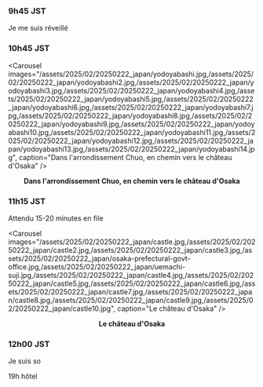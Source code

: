 ### 9h45 JST
Je me suis réveillé 

### 10h45 JST

<Carousel
    images="/assets/2025/02/20250222_japan/yodoyabashi.jpg,/assets/2025/02/20250222_japan/yodoyabashi2.jpg,/assets/2025/02/20250222_japan/yodoyabashi3.jpg,/assets/2025/02/20250222_japan/yodoyabashi4.jpg,/assets/2025/02/20250222_japan/yodoyabashi5.jpg,/assets/2025/02/20250222_japan/yodoyabashi6.jpg,/assets/2025/02/20250222_japan/yodoyabashi7.jpg,/assets/2025/02/20250222_japan/yodoyabashi8.jpg,/assets/2025/02/20250222_japan/yodoyabashi9.jpg,/assets/2025/02/20250222_japan/yodoyabashi10.jpg,/assets/2025/02/20250222_japan/yodoyabashi11.jpg,/assets/2025/02/20250222_japan/yodoyabashi12.jpg,/assets/2025/02/20250222_japan/yodoyabashi13.jpg,/assets/2025/02/20250222_japan/yodoyabashi14.jpg",
    caption="Dans l'arrondissement Chuo, en chemin vers le château d'Osaka"
/>
<p align="center"><b>Dans l'arrondissement Chuo, en chemin vers le château d'Osaka</b></p>

### 11h15 JST

Attendu 15-20 minutes en file

<Carousel
    images="/assets/2025/02/20250222_japan/castle.jpg,/assets/2025/02/20250222_japan/castle2.jpg,/assets/2025/02/20250222_japan/castle3.jpg,/assets/2025/02/20250222_japan/osaka-prefectural-govt-office.jpg,/assets/2025/02/20250222_japan/uemachi-suji.jpg,/assets/2025/02/20250222_japan/castle4.jpg,/assets/2025/02/20250222_japan/castle5.jpg,/assets/2025/02/20250222_japan/castle6.jpg,/assets/2025/02/20250222_japan/castle7.jpg,/assets/2025/02/20250222_japan/castle8.jpg,/assets/2025/02/20250222_japan/castle9.jpg,/assets/2025/02/20250222_japan/castle10.jpg",
    caption="Le château d'Osaka"
/>
<p align="center"><b>Le château d'Osaka</b></p>

### 12h00 JST

Je suis so


19h hôtel

